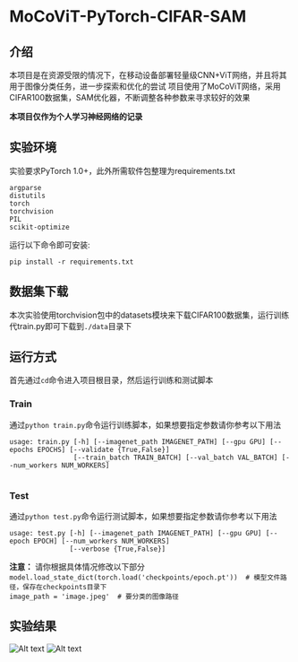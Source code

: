 # MoCoViT-PyTorch-CIFAR-SAM

## 介绍
本项目是在资源受限的情况下，在移动设备部署轻量级CNN+ViT网络，并且将其用于图像分类任务，进一步探索和优化的尝试
项目使用了MoCoViT网络，采用CIFAR100数据集，SAM优化器，不断调整各种参数来寻求较好的效果  

**本项目仅作为个人学习神经网络的记录**

## 实验环境
实验要求PyTorch 1.0+，此外所需软件包整理为requirements.txt
```
argparse
distutils
torch
torchvision
PIL
scikit-optimize
```
运行以下命令即可安装:
```
pip install -r requirements.txt
```


## 数据集下载
本次实验使用torchvision包中的datasets模块来下载CIFAR100数据集，运行训练代train.py即可下载到```./data```目录下

## 运行方式
首先通过```cd```命令进入项目根目录，然后运行训练和测试脚本

### Train
通过```python train.py```命令运行训练脚本，如果想要指定参数请你参考以下用法

```
usage: train.py [-h] [--imagenet_path IMAGENET_PATH] [--gpu GPU] [--epochs EPOCHS] [--validate {True,False}]
                [--train_batch TRAIN_BATCH] [--val_batch VAL_BATCH] [--num_workers NUM_WORKERS]


```

### Test
通过```python test.py```命令运行测试脚本，如果想要指定参数请你参考以下用法
```
usage: test.py [-h] [--imagenet_path IMAGENET_PATH] [--gpu GPU] [--epoch EPOCH] [--num_workers NUM_WORKERS]
               [--verbose {True,False}]

```
**注意：** 请你根据具体情况修改以下部分  
```model.load_state_dict(torch.load('checkpoints/epoch.pt'))  # 模型文件路径，保存在checkpoints目录下```  
```image_path = 'image.jpeg'  # 要分类的图像路径```

## 实验结果
![Alt text](readmephoto/image.png)
![Alt text](readmephoto/image-1.png)
